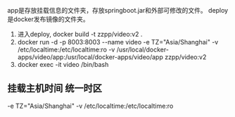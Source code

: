 app是存放挂载信息的文件夹，存放springboot.jar和外部可修改的文件。
deploy是docker发布镜像的文件夹。

1. 进入deploy, docker build -t zzpp/video:v2 .
2. docker run -d -p 8003:8003 --name video -e TZ="Asia/Shanghai" -v /etc/localtime:/etc/localtime:ro -v /usr/local/docker-apps/video/app:/usr/local/docker-apps/video/app zzpp/video:v2
3. docker exec -it video /bin/bash

## 挂载主机时间 统一时区
-e TZ="Asia/Shanghai" -v /etc/localtime:/etc/localtime:ro 

